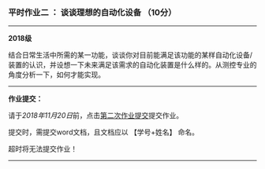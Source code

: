 ### 平时作业二 ： 谈谈理想的自动化设备 （10分）

---

**2018级**

结合日常生活中所需的某一功能，谈谈你对目前能满足该功能的某样自动化设备/装置的认识，并设想一下未来满足该需求的自动化装置是什么样的。从测控专业的角度分析一下，如何才能实现。

---

**作业提交：**

请于*2018年11月20日*前，点击[第二次作业提交](https://www.wjx.top/jq/30418633.aspx)提交作业。

提交时，需提交word文档，且文档应以 【学号+姓名】 命名。

超时将无法提交作业！

---
